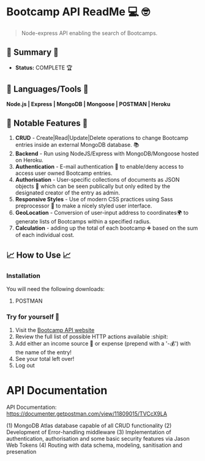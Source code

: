 # Bootcamp API ReadMe 💻 :nerd_face:
> Node-express API enabling the search of Bootcamps.

## :satellite: Summary :satellite:
   - __Status:__ COMPLETE 🏆

## :hammer: Languages/Tools :hammer:
__Node.js | Express | MongoDB | Mongoose | POSTMAN | Heroku__

## 🔬 Notable Features 🔬


1. __CRUD__ - Create|Read|Update|Delete operations to change Bootcamp entries inside an external MongoDB database. :books:
2. __Backend__ - Run using NodeJS/Express with MongoDB/Mongoose hosted on Heroku.
3. __Authentication__ - E-mail authentication :cop: to enable/deny access to access user owned Bootcamp entries. 
4. __Authorisation__ - User-specific collections of documents as JSON objects :bookmark: which can be seen publically but only edited by the designated creator of the entry as admin.
5. __Responsive Styles__ - Use of modern CSS practices using Sass preprocessor :nail_care: to make a nicely styled user interface.
6. __GeoLocation__ - Conversion of user-input address to coordinates:earth_africa: to generate lists of Bootcamps within a specified radius.
7. __Calculation__ - adding up the total of each bootcamp :heavy_plus_sign: based on the sum of each individual cost.

## :chart_with_upwards_trend: How to Use :chart_with_upwards_trend:
### Installation
You will need the following downloads:
1. POSTMAN
### Try for yourself :raised_hands:
1. Visit the [Bootcamp API website](https://bootcamp-api-project.herokuapp.com/)
2. Review the full list of possible HTTP actions available  :shipit:
3. Add either an income source :money_with_wings: or expense (prepend with a '-:moneybag:') with the name of the entry!
4. See your total left over!
5. Log out 


# API Documentation
API Documentation: https://documenter.getpostman.com/view/11809015/TVCcX9LA

(1) MongoDB Atlas database capable of all CRUD functionality
(2) Development of Error-handling middleware
(3) Implementation of authentication, authorisation and some basic security features via Jason Web Tokens
(4) Routing with data schema, modeling, sanitisation and presenation

